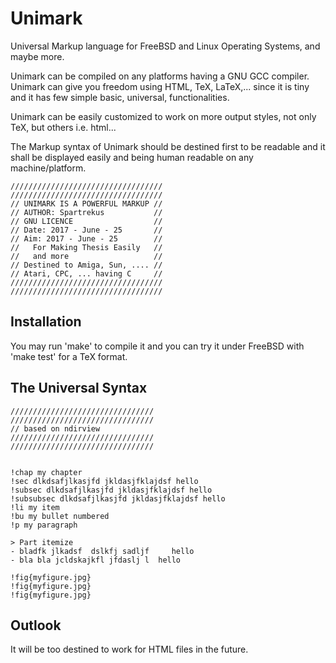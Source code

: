 # Unimark
Universal Markup language for FreeBSD and Linux Operating Systems, and maybe more. 

Unimark can be compiled on any platforms having a GNU GCC compiler. 
Unimark can give you freedom using HTML, TeX, LaTeX,... since it is tiny and 
it has few simple basic, universal, functionalities.

Unimark can be easily customized to work on more output styles, not only TeX, but others i.e. html...

The Markup syntax of Unimark should be destined first to be readable and it shall
be displayed easily and being human readable on any machine/platform. 

~~~~
//////////////////////////////////
//////////////////////////////////
// UNIMARK IS A POWERFUL MARKUP //
// AUTHOR: Spartrekus           //
// GNU LICENCE                  //
// Date: 2017 - June - 25       //
// Aim: 2017 - June - 25        //
//   For Making Thesis Easily   //
//   and more                   //
// Destined to Amiga, Sun, .... //
// Atari, CPC, ... having C     //
//////////////////////////////////
//////////////////////////////////
~~~~

## Installation
You may run 'make' to compile it and you can try it under FreeBSD with 'make test' for a TeX format.


## The Universal Syntax 
~~~~
////////////////////////////////
////////////////////////////////
// based on ndirview 
////////////////////////////////
////////////////////////////////


!chap my chapter            
!sec dlkdsafjlkasjfd jkldasjfklajdsf hello         
!subsec dlkdsafjlkasjfd jkldasjfklajdsf hello  
!subsubsec dlkdsafjlkasjfd jkldasjfklajdsf hello     
!li my item
!bu my bullet numbered
!p my paragraph 

> Part itemize
- bladfk jlkadsf  dslkfj sadljf     hello          
- bla bla jcldskajkfl jfdaslj l  hello            

!fig{myfigure.jpg} 
!fig{myfigure.jpg} 
!fig{myfigure.jpg} 
~~~~

## Outlook
It will be too destined to work for HTML files in the future.
